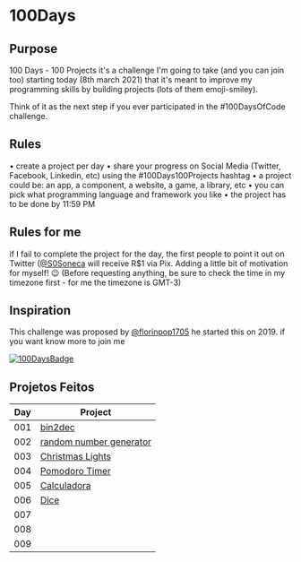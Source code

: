 # 100Days

## Purpose

100 Days - 100 Projects it's a challenge I'm going to take (and you can join too) starting today (8th march 2021) that it's meant to improve my programming skills by building projects (lots of them emoji-smiley).

Think of it as the next step if you ever participated in the #100DaysOfCode challenge.

## Rules

• create a project per day
• share your progress on Social Media (Twitter, Facebook, Linkedin, etc) using the #100Days100Projects hashtag
• a project could be: an app, a component, a website, a game, a library, etc
• you can pick what programming language and framework you like
• the project has to be done by 11:59 PM

## Rules for me

if I fail to complete the project for the day, the first people to point it out on Twitter ([@S0Soneca](https://twitter.com/S0Soneca) will receive R$1 via Pix. Adding a little bit of motivation for myself! 😉 (Before requesting anything, be sure to check the time in my timezone first - for me the timezone is GMT-3)

## Inspiration

This challenge was proposed by [@florinpop1705](https://twitter.com/florinpop1705) he started this on 2019. if you want know more to join me

[![100DaysBadge](https://img.shields.io/badge/100DaysChallenge-9732a8)](https://www.florin-pop.com/blog/2019/09/100-days-100-projects/)

## Projetos Feitos

| Day | Project                                                                           |
| --- | --------------------------------------------------------------------------------- |
| 001 | [bin2dec](https://sones-100days.netlify.app/bin2dec/bin2dec.html)                 |
| 002 | [random number generator](https://sones-100days.netlify.app/randomnumber/random)  |
| 003 | [Christmas Lights](https://sones-100days.netlify.app/christmaslights/lights.html) |
| 004 | [Pomodoro Timer](https://sones-100days.netlify.app/pomodoro/pomodoro.html)        |
| 005 | [Calculadora](https://sones-100days.netlify.app/calculator/calculator.html)        |
| 006 | [Dice](https://sones-100days.netlify.app/dicegame/dice.html)        |
| 007 |
| 008 |
| 009 |
